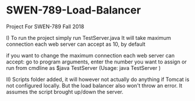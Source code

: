 # SWEN-789-Load-Balancer
Project For SWEN-789 Fall 2018

I) To run the project simply run TestServer.java
It will take maximum connection each web server can accept as 10, by default

if you want to change the maximum connection each web server can accept:
go to program arguments, enter the number you want to assign 
or 
run from cmdline as
$java TestServer <maxServerConnections>
(Usage: java TestServer <maxServerConnections>)


II) Scripts folder added, it will however not actually do anything if Tomcat is not configured locally.
But the load balancer also won't throw an error. It assumes the script brought up/down the server.
